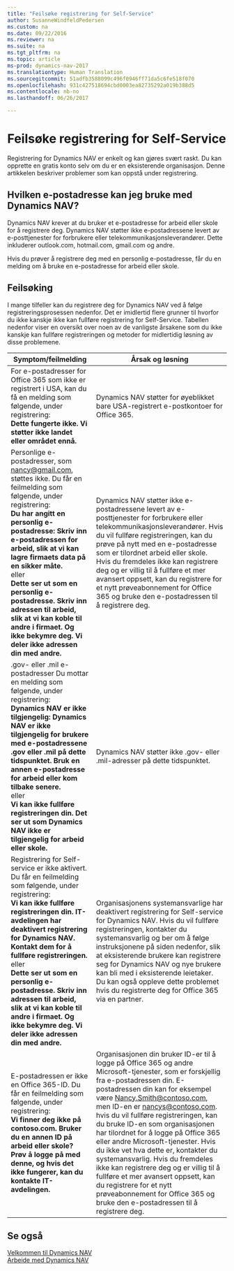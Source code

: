 ```yaml
---
title: "Feilsøke registrering for Self-Service"
author: SusanneWindfeldPedersen
ms.custom: na
ms.date: 09/22/2016
ms.reviewer: na
ms.suite: na
ms.tgt_pltfrm: na
ms.topic: article
ms-prod: dynamics-nav-2017
ms.translationtype: Human Translation
ms.sourcegitcommit: 51adfb3588099c496f0946ff71da5c6fe518f070
ms.openlocfilehash: 931c427518694cbd0003ea82735292a019b388d5
ms.contentlocale: nb-no
ms.lasthandoff: 06/26/2017

---
```


# <a name="troubleshooting-self-service-sign-up"></a>Feilsøke registrering for Self-Service
Registrering for Dynamics NAV er enkelt og kan gjøres svært raskt. Du kan opprette en gratis konto selv om du er en eksisterende organisasjon. Denne artikkelen beskriver problemer som kan oppstå under registrering.

## <a name="what-email-address-can-i-use-with-dynamics-nav"></a>Hvilken e-postadresse kan jeg bruke med Dynamics NAV?
Dynamics NAV krever at du bruker et e-postadresse for arbeid eller skole for å registrere deg. Dynamics NAV støtter ikke e-postadressene levert av e-posttjenester for forbrukere eller telekommunikasjonsleverandører. Dette inkluderer outlook.com, hotmail.com, gmail.com og andre.

Hvis du prøver å registrere deg med en personlig e-postadresse, får du en melding om å bruke en e-postadresse for arbeid eller skole.

## <a name="troubleshooting"></a>Feilsøking
I mange tilfeller kan du registrere deg for Dynamics NAV ved å følge registreringsprosessen nedenfor. Det er imidlertid flere grunner til hvorfor du ikke kanskje ikke kan fullføre registrering for Self-Service. Tabellen nedenfor viser en oversikt over noen av de vanligste årsakene som du ikke kanskje kan fullføre registreringen og metoder for midlertidig løsning av disse problemene.

|Symptom/feilmelding                                                                             |Årsak og løsning|
|--------------------------------------------------------------------------------------------------|--------------------|
|For e-postadresser for Office 365 som ikke er registrert i USA, kan du få en melding som følgende, under registrering: <br>**Dette fungerte ikke. Vi støtter ikke landet eller området ennå.**<br> |Dynamics NAV støtter for øyeblikket bare USA-registrert e-postkontoer for Office 365.|
|Personlige e-postadresser, som nancy@gmail.com, støttes ikke. Du får en feilmelding som følgende, under registrering: <br>**Du har angitt en personlig e-postadresse: Skriv inn e-postadressen for arbeid, slik at vi kan lagre firmaets data på en sikker måte.**<br> eller <br> **Dette ser ut som en personlig e-postadresse. Skriv inn adressen til arbeid, slik at vi kan koble til andre i firmaet. Og ikke bekymre deg. Vi deler ikke adressen din med andre.** | Dynamics NAV støtter ikke e-postadressene levert av e-posttjenester for forbrukere eller telekommunikasjonsleverandører. Hvis du vil fullføre registreringen, kan du prøve på nytt med en e-postadresse som er tilordnet arbeid eller skole. Hvis du fremdeles ikke kan registrere deg og er villig til å fullføre et mer avansert oppsett, kan du registrere for et nytt prøveabonnement for Office 365 og bruke den e-postadressen til å registrere deg.
|.gov- eller .mil e-postadresser Du mottar en melding som følgende, under registrering: <br>**Dynamics NAV er ikke tilgjengelig: Dynamics NAV er ikke tilgjengelig for brukere med e-postadressene .gov eller .mil på dette tidspunktet. Bruk en annen e-postadresse for arbeid eller kom tilbake senere.** <br>eller <br>**Vi kan ikke fullføre registreringen din. Det ser ut som Dynamics NAV ikke er tilgjengelig for arbeid eller skole.**|Dynamics NAV støtter ikke .gov- eller .mil-adresser på dette tidspunktet.|
|Registrering for Self-service er ikke aktivert. Du får en feilmelding som følgende, under registrering: <br>**Vi kan ikke fullføre registreringen din. IT-avdelingen har deaktivert registrering for Dynamics NAV. Kontakt dem for å fullføre registreringen.** <br>eller <br> **Dette ser ut som en personlig e-postadresse. Skriv inn adressen til arbeid, slik at vi kan koble til andre i firmaet. Og ikke bekymre deg. Vi deler ikke adressen din med andre.**|Organisasjonens systemansvarlige har deaktivert registrering for Self-service for Dynamics NAV. Hvis du vil fullføre registreringen, kontakter du systemansvarlig og ber om å følge instruksjonene på siden nedenfor, slik at eksisterende brukere kan registrere seg for Dynamics NAV og nye brukere kan bli med i eksisterende leietaker. Du kan også oppleve dette problemet hvis du registrerte deg for Office 365 via en partner.|
|E-postadressen er ikke en Office 365-ID. Du får en feilmelding som følgende, under registrering: <br>**Vi finner deg ikke på contoso.com. Bruker du en annen ID på arbeid eller skole? Prøv å logge på med denne, og hvis det ikke fungerer, kan du kontakte IT-avdelingen.**|Organisasjonen din bruker ID-er til å logge på Office 365 og andre Microsoft-tjenester, som er forskjellig fra e-postadressen din. E-postadressen din kan for eksempel være Nancy.Smith@contoso.com, men ID-en er nancys@contoso.com. hvis du vil fullføre registreringen, kan du bruke ID-en som organisasjonen har tilordnet for å logge på Office 365 eller andre Microsoft-tjenester. Hvis du ikke vet hva dette er, kontakter du systemansvarlig. Hvis du fremdeles ikke kan registrere deg og er villig til å fullføre et mer avansert oppsett, kan du registrere for et nytt prøveabonnement for Office 365 og bruke den e-postadressen til å registrere deg.|


## <a name="see-also"></a>Se også
[Velkommen til Dynamics NAV](across-get-started.md)  
[Arbeide med Dynamics NAV](ui-work-product.md)




